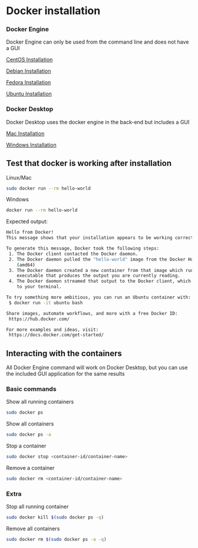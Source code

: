 # Docker installation

### Docker Engine

Docker Engine can only be used from the command line and does not have a GUI

[CentOS Installation](https://docs.docker.com/engine/install/centos/)

[Debian Installation](https://docs.docker.com/engine/install/debian/)

[Fedora Installation](https://docs.docker.com/engine/install/fedora/)

[Ubuntu Installation](https://docs.docker.com/engine/install/ubuntu/)

### Docker Desktop

Docker Desktop uses the docker engine in the back-end but includes a GUI

[Mac Installation](https://docs.docker.com/desktop/install/mac-install/)

[Windows Installation](https://docs.docker.com/desktop/install/windows-install/)

## Test that docker is working after installation

Linux/Mac
```sh
sudo docker run --rm hello-world
```

Windows
```sh
docker run --rm hello-world
```

Expected output:

```sh
Hello from Docker!
This message shows that your installation appears to be working correctly.

To generate this message, Docker took the following steps:
 1. The Docker client contacted the Docker daemon.
 2. The Docker daemon pulled the "hello-world" image from the Docker Hub.
    (amd64)
 3. The Docker daemon created a new container from that image which runs the
    executable that produces the output you are currently reading.
 4. The Docker daemon streamed that output to the Docker client, which sent it
    to your terminal.

To try something more ambitious, you can run an Ubuntu container with:
 $ docker run -it ubuntu bash

Share images, automate workflows, and more with a free Docker ID:
 https://hub.docker.com/

For more examples and ideas, visit:
 https://docs.docker.com/get-started/
```

## Interacting with the containers

All Docker Engine command will work on Docker Desktop, but you can use the included GUI application for the same results

### Basic commands

Show all running containers

```sh
sudo docker ps
```

Show all containers

```sh
sudo docker ps -a
```

Stop a container

```sh
sudo docker stop <container-id/container-name>
```

Remove a container

```sh
sudo docker rm <container-id/container-name>
```

### Extra

Stop all running container

```sh
sudo docker kill $(sudo docker ps -q)
```

Remove all containers

```sh
sudo docker rm $(sudo docker ps -a -q)
```
